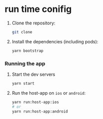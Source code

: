 # run time conifig

1. Clone the repository:

   ```sh
   git clone
   ```

2. Install the dependencies (including pods):

   ```sh
   yarn bootstrap
   ```

### Running the app

1. Start the dev servers

   ```sh
   yarn start
   ```

2. Run the host-app on `ios` or `android`:

   ```sh
   yarn run:host-app:ios
   # or
   yarn run:host-app:android
   ```
